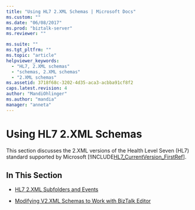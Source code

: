 ```yaml
---
title: "Using HL7 2.XML Schemas | Microsoft Docs"
ms.custom: ""
ms.date: "06/08/2017"
ms.prod: "biztalk-server"
ms.reviewer: ""

ms.suite: ""
ms.tgt_pltfrm: ""
ms.topic: "article"
helpviewer_keywords: 
  - "HL7, 2.XML schemas"
  - "schemas, 2.XML schemas"
  - "2.XML schemas"
ms.assetid: 3718f68c-3202-4d35-aca3-acbba91cf8f2
caps.latest.revision: 4
author: "MandiOhlinger"
ms.author: "mandia"
manager: "anneta"
---
```

# Using HL7 2.XML Schemas
This section discusses the 2.XML versions of the Health Level Seven (HL7) standard supported by Microsoft [!INCLUDE[HL7_CurrentVersion_FirstRef](../../includes/hl7-currentversion-firstref-md.md)].  
  
## In This Section  
  
-   [HL7 2.XML Subfolders and Events](../../adapters-and-accelerators/accelerator-hl7/hl7-2-xml-subfolders-and-events.md)  
  
-   [Modifying V2.XML Schemas to Work with BizTalk Editor](../../adapters-and-accelerators/accelerator-hl7/modifying-2-xml-schemas-to-work-with-biztalk-editor.md)